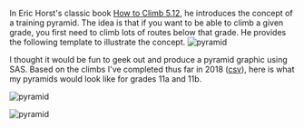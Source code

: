 In Eric Horst's classic book [How to Climb 5.12](https://www.amazon.com/How-Climb-5-12/dp/0762770295), he introduces the concept of a training pyramid. The idea is that if you want to be able to climb a given grade, you first need to climb lots of routes below that grade. He provides the following template to illustrate the concept.
![pyramid](http://3.bp.blogspot.com/-z2E8lq3uMQ0/UdL99TcdH4I/AAAAAAAACc4/7rejj6l0uBs/s640/ClimbingPyramidExam.jpg)

I thought it would be fun to geek out and produce a pyramid graphic using SAS. Based on the climbs I've completed thus far in 2018 ([csv](https://github.com/srosanba/pyramid/blob/master/ticks.csv)), here is what my pyramids would look like for grades 11a and 11b.

![pyramid](https://github.com/srosanba/pyramid/blob/master/pyr11a.png)

![pyramid](https://github.com/srosanba/pyramid/blob/master/pyr11b.png)

